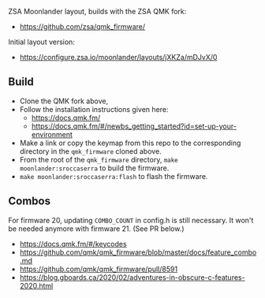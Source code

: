 ZSA Moonlander layout, builds with the ZSA QMK fork:

- <https://github.com/zsa/qmk_firmware/>

Initial layout version:

- <https://configure.zsa.io/moonlander/layouts/jXKZa/mDJvX/0>

## Build

- Clone the QMK fork above,
- Follow the installation instructions given here:
    - <https://docs.qmk.fm/>
    - <https://docs.qmk.fm/#/newbs_getting_started?id=set-up-your-environment>
- Make a link or copy the keymap from this repo to the corresponding
  directory in the `qmk_firmware` cloned above.
- From the root of the `qmk_firmware` directory, `make
  moonlander:sroccaserra` to build the firmware.
- `make moonlander:sroccaserra:flash` to flash the firmware.

## Combos

For firmware 20, updating `COMBO_COUNT` in config.h is still necessary. It
won't be needed anymore with firmware 21. (See PR below.)

- <https://docs.qmk.fm/#/keycodes>
- <https://github.com/qmk/qmk_firmware/blob/master/docs/feature_combo.md>
- <https://github.com/qmk/qmk_firmware/pull/8591>
- <https://blog.gboards.ca/2020/02/adventures-in-obscure-c-features-2020.html>
